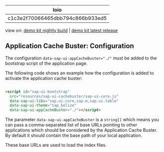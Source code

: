 <!-- loioc1c3e2f70066465dbb794c866b933ed5 -->

| loio |
| -----|
| c1c3e2f70066465dbb794c866b933ed5 |

<div id="loio">

view on: [demo kit nightly build](https://openui5nightly.hana.ondemand.com/topic/c1c3e2f70066465dbb794c866b933ed5) | [demo kit latest release](https://sdk.openui5.org/topic/c1c3e2f70066465dbb794c866b933ed5)</div>

## Application Cache Buster: Configuration

The configuration `data-sap-ui-appCacheBuster="./"` must be added to the bootstrap script of the application page.

The following code shows an example how the configuration is added to activate the application cache buster:

```html

<script id="sap-ui-bootstrap"
  src="resources/sap-ui-cachebuster/sap-ui-core.js"
  data-sap-ui-libs="sap.ui.core,sap.m,sap.ui.table"
  data-sap-ui-theme="sap_belize"
  data-sap-ui-appCacheBuster="./"></script>
```

The parameter `data-sap-ui-appCacheBuster` is a `string[]` which means you can pass a comma-separated list of base URLs pointing to other applications which should be considered by the Application Cache Buster. By default it should contain the base path of your local application.

These base URLs are used to load the index files.

